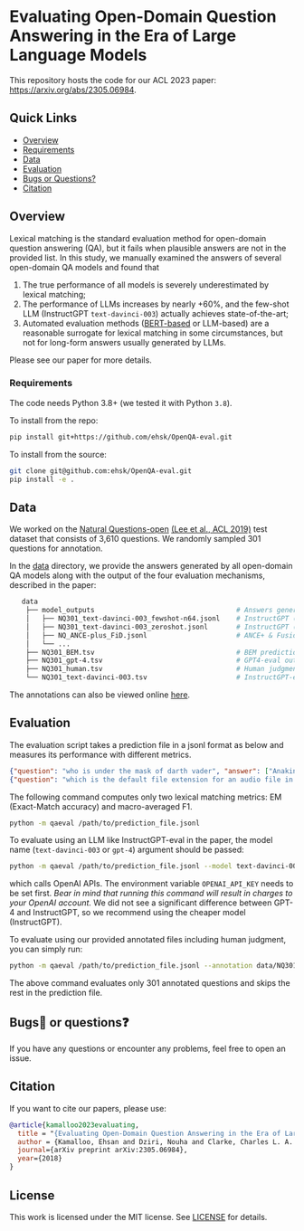 # Evaluating Open-Domain Question Answering in the Era of Large Language Models

This repository hosts the code for our ACL 2023 paper: https://arxiv.org/abs/2305.06984.

<!-- Thanks for your interest in our repo! -->
<!-- We were inspired by FaithDial to organize this repo! 🖖 -->

## Quick Links

  - [Overview](#overview)
  - [Requirements](#requirements)
  - [Data](#data)
  - [Evaluation](#evaluation)
  - [Bugs or Questions?](#bugsbug-or-questionsquestion)
  - [Citation](#citation)

## Overview
Lexical matching is the standard evaluation method for open-domain question answering (QA), 
but it fails when plausible answers are not in the provided list.
In this study, we manually examined the answers of several open-domain QA models and found that

1. The true performance of all models is severely underestimated by lexical matching; 
2. The performance of LLMs increases by nearly +60\%, and the few-shot LLM (InstructGPT `text-davinci-003`) actually achieves state-of-the-art;
3. Automated evaluation methods ([BERT-based](https://aclanthology.org/2022.emnlp-main.20) or LLM-based) are a reasonable surrogate for lexical matching in some circumstances, but not for long-form answers usually generated by LLMs.

Please see our paper for more details.

### Requirements
The code needs Python 3.8+ (we tested it with Python `3.8`).

To install from the repo:
```bash
pip install git+https://github.com/ehsk/OpenQA-eval.git
```

To install from the source:
```bash
git clone git@github.com:ehsk/OpenQA-eval.git
pip install -e .
```

## Data
We worked on the [Natural Questions-open](https://huggingface.co/datasets/nq_open) [(Lee et al., ACL 2019)](https://aclanthology.org/P19-1612) test dataset that consists of 3,610 questions. We randomly sampled 301 questions for annotation.

In the [data](data) directory, we provide the answers generated by all open-domain QA models along with the output of the four evaluation mechanisms, described in the paper:

```bash
   data
    ├── model_outputs                                   # Answers generated by 12 open-domain QA models
    │   ├── NQ301_text-davinci-003_fewshot-n64.jsonl    # InstructGPT (few-shot)
    │   ├── NQ301_text-davinci-003_zeroshot.jsonl       # InstructGPT (zero-shot)
    │   ├── NQ_ANCE-plus_FiD.jsonl                      # ANCE+ & Fusion-In-Decoder
    │   └── ...
    ├── NQ301_BEM.tsv                                   # BEM predictions for all generated answers
    ├── NQ301_gpt-4.tsv                                 # GPT4-eval output for all generated answers
    ├── NQ301_human.tsv                                 # Human judgments for all generated answers
    └── NQ301_text-davinci-003.tsv                      # InstructGPT-eval output for all generated answers
```

The annotations can also be viewed online [here](https://docs.google.com/spreadsheets/d/1X0SpOg4Y1BCuNnGxwr-fqjA9tn1Y8XRkheUa_49QTgY/edit?usp=sharing).

## Evaluation

The evaluation script takes a prediction file in a jsonl format as below and measures its performance with different metrics.

```json lines
{"question": "who is under the mask of darth vader", "answer": ["Anakin Skywalker"], "prediction": "Anakin Skywalker"}
{"question": "which is the default file extension for an audio file in windows media player", "answer": ["Windows Playlist ( WPL )"], "prediction": "WMA"}
```

The following command computes only two lexical matching metrics: EM (Exact-Match accuracy) and macro-averaged F1.
```bash
python -m qaeval /path/to/prediction_file.jsonl
```

To evaluate using an LLM like InstructGPT-eval in the paper, the model name (`text-davinci-003` or `gpt-4`) argument should be passed:
```bash
python -m qaeval /path/to/prediction_file.jsonl --model text-davinci-003
```
which calls OpenAI APIs. The environment variable `OPENAI_API_KEY` needs to be set first. 
*Bear in mind that running this command will result in charges to your OpenAI account.* 
We did not see a significant difference between GPT-4 and InstructGPT, so we recommend using the cheaper model (InstructGPT).

To evaluate using our provided annotated files including human judgment, you can simply run:
```bash
python -m qaeval /path/to/prediction_file.jsonl --annotation data/NQ301_human.tsv
```
The above command evaluates only 301 annotated questions and skips the rest in the prediction file.

## Bugs:bug: or questions:question:

If you have any questions or encounter any problems, feel free to open an issue.

## Citation

If you want to cite our papers, please use:

```bibtex
@article{kamalloo2023evaluating,
  title = "{Evaluating Open-Domain Question Answering in the Era of Large Language Models}",
  author = {Kamalloo, Ehsan and Dziri, Nouha and Clarke, Charles L. A. and Rafiei, Davood},
  journal={arXiv preprint arXiv:2305.06984},
  year={2018}
}
```

## License

This work is licensed under the MIT license. See [LICENSE](LICENSE) for details.